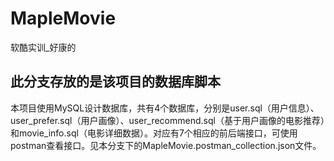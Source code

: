 # MapleMovie
软酷实训_好康的
## 此分支存放的是该项目的数据库脚本

本项目使用MySQL设计数据库，共有4个数据库，分别是user.sql（用户信息）、user_prefer.sql（用户画像）、user_recommend.sql（基于用户画像的电影推荐）和movie_info.sql（电影详细数据）。对应有7个相应的前后端接口，可使用postman查看接口。见本分支下的MapleMovie.postman_collection.json文件。
